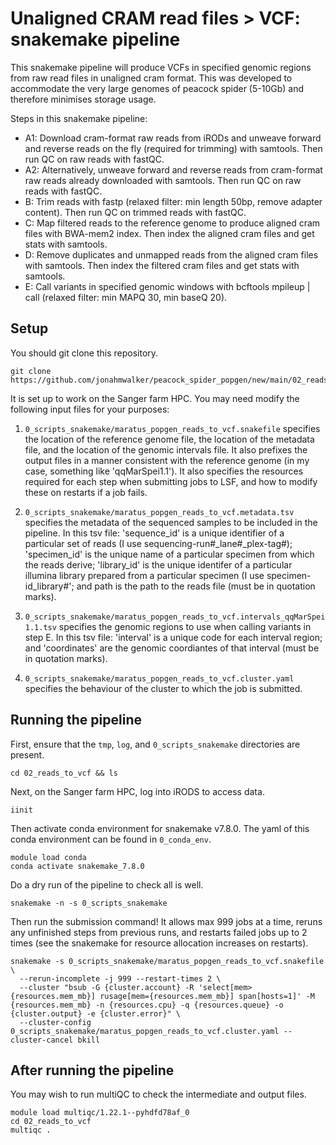 # Unaligned CRAM read files > VCF: snakemake pipeline

This snakemake pipeline will produce VCFs in specified genomic regions from raw read files in unaligned cram format. This was developed to accommodate the very large genomes of peacock spider (5-10Gb) and therefore minimises storage usage.


Steps in this snakemake pipeline:

- A1: Download cram-format raw reads from iRODs and unweave forward and reverse reads on the fly (required for trimming) with samtools. Then run QC on raw reads with fastQC.
- A2: Alternatively, unweave forward and reverse reads from cram-format raw reads already downloaded with samtools. Then run QC on raw reads with fastQC.
- B: Trim reads with fastp (relaxed filter: min length 50bp, remove adapter content). Then run QC on trimmed reads with fastQC.
- C: Map filtered reads to the reference genome to produce aligned cram files with BWA-mem2 index. Then index the aligned cram files and get stats with samtools.
- D: Remove duplicates and unmapped reads from the aligned cram files with samtools. Then index the filtered cram files and get stats with samtools.
- E: Call variants in specified genomic windows with bcftools mpileup | call (relaxed filter: min MAPQ 30, min baseQ 20).



## Setup

You should git clone this repository.
```
git clone https://github.com/jonahmwalker/peacock_spider_popgen/new/main/02_reads_to_vcf
```

It is set up to work on the Sanger farm HPC.
You may need modify the following input files for your purposes:
1. `0_scripts_snakemake/maratus_popgen_reads_to_vcf.snakefile` specifies the location of the reference genome file, the location of the metadata file, and the location of the genomic intervals file. It also prefixes the output files in a manner consistent with the reference genome (in my case, something like 'qqMarSpei1.1'). It also specifies the resources required for each step when submitting jobs to LSF, and how to modify these on restarts if a job fails.

2. `0_scripts_snakemake/maratus_popgen_reads_to_vcf.metadata.tsv` specifies the metadata of the sequenced samples to be included in the pipeline. In this tsv file: 'sequence_id' is a unique identifier of a particular set of reads (I use sequencing-run#_lane#_plex-tag#); 'specimen_id' is the unique name of a particular specimen from which the reads derive; 'library_id' is the unique identifer of a particular illumina library prepared from a particular specimen (I use specimen-id_library#'; and path is the path to the reads file (must be in quotation marks).

3. `0_scripts_snakemake/maratus_popgen_reads_to_vcf.intervals_qqMarSpei1.1.tsv` specifies the genomic regions to use when calling variants in step E. In this tsv file: 'interval' is a unique code for each interval region; and 'coordinates' are the genomic coordiantes of that interval (must be in quotation marks).

4. `0_scripts_snakemake/maratus_popgen_reads_to_vcf.cluster.yaml` specifies the behaviour of the cluster to which the job is submitted.



## Running the pipeline

First, ensure that the `tmp`, `log`, and `0_scripts_snakemake` directories are present.

```
cd 02_reads_to_vcf && ls
```

Next, on the Sanger farm HPC, log into iRODS to access data.

```
iinit
```

Then activate conda environment for snakemake v7.8.0. The yaml of this conda environment can be found in `0_conda_env`.

```
module load conda
conda activate snakemake_7.8.0
```

Do a dry run of the pipeline to check all is well.

```
snakemake -n -s 0_scripts_snakemake
```

Then run the submission command! It allows max 999 jobs at a time, reruns any unfinished steps from previous runs, and restarts failed jobs up to 2 times (see the snakemake for resource allocation increases on restarts).

```
snakemake -s 0_scripts_snakemake/maratus_popgen_reads_to_vcf.snakefile \
  --rerun-incomplete -j 999 --restart-times 2 \
  --cluster "bsub -G {cluster.account} -R 'select[mem>{resources.mem_mb}] rusage[mem={resources.mem_mb}] span[hosts=1]' -M {resources.mem_mb} -n {resources.cpu} -q {resources.queue} -o {cluster.output} -e {cluster.error}" \
  --cluster-config 0_scripts_snakemake/maratus_popgen_reads_to_vcf.cluster.yaml --cluster-cancel bkill
```



## After running the pipeline

You may wish to run multiQC to check the intermediate and output files.
```
module load multiqc/1.22.1--pyhdfd78af_0
cd 02_reads_to_vcf
multiqc .
```
